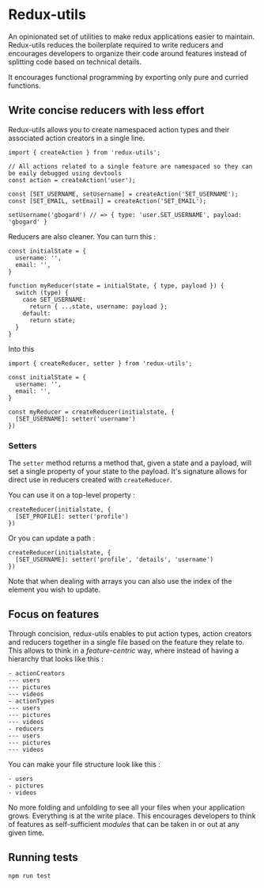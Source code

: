 # Redux-utils

An opinionated set of utilities to make redux applications easier to maintain. Redux-utils reduces the boilerplate
required to write reducers and encourages developers to organize their code around features instead of splitting
code based on technical details.

It encourages functional programming by exporting only pure and curried functions.

## Write concise reducers with less effort

Redux-utils allows you to create namespaced  action types and their associated action creators in a single line.

``` javacript
import { createAction } from 'redux-utils';

// All actions related to a single feature are namespaced so they can be eaily debugged using devtools
const action = createAction('user');

const [SET_USERNAME, setUsername] = createAction('SET_USERNAME');
const [SET_EMAIL, setEmail] = createAction('SET_EMAIL');

setUsername('gbogard') // => { type: 'user.SET_USERNAME', payload: 'gbogard' }
```

Reducers are also cleaner. You can turn this :

``` javacript
const initialState = {
  username: '',
  email: '',
}

function myReducer(state = initialState, { type, payload }) {
  switch (type) {
    case SET_USERNAME:
      return { ...state, username: payload };
    default:
      return state;
  }
}

```

Into this

``` javacript
import { createReducer, setter } from 'redux-utils';

const initialState = {
  username: '',
  email: '',
}

const myReducer = createReducer(initialstate, {
  [SET_USERNAME]: setter('username')
})
```

### Setters

The `setter` method returns a method that, given a state and a payload, will set a single property
of your state to the payload. It's signature allows for direct use in reducers created with `createReducer`.

You can use it on a top-level property :

``` javacript
createReducer(initialstate, {
  [SET_PROFILE]: setter('profile')
})
```

Or you can update a path :

``` javacript
createReducer(initialstate, {
  [SET_USERNAME]: setter('profile', 'details', 'username')
})
```

Note that when dealing with arrays you can also use the index of the element you wish to update.

## Focus on features

Through concision, redux-utils enables to put action types, action creators and reducers together in a single file
based on the feature they relate to. This allows to think in a _feature-centric_ way, where instead of having a hierarchy
that looks like this :

```
- actionCreators
--- users
--- pictures
--- videos
- actionTypes
--- users
--- pictures
--- videos
- reducers
--- users
--- pictures
--- videos
```

You can make your file structure look like this :

```
- users
- pictures
- videos
```

No more folding and unfolding to see all your files when your application grows. Everything is at the write place. This
encourages developers to think of features as self-sufficient _modules_ that can be taken in or out at any given time.

## Running tests

`npm run test`
